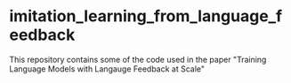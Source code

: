 # imitation_learning_from_language_feedback
This repository contains some of the code used in the paper "Training Language Models with Langauge Feedback at Scale"
